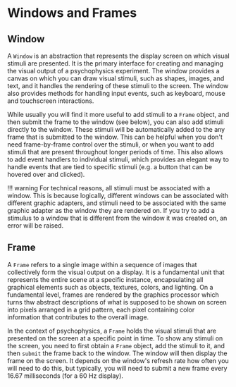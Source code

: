 # Windows and Frames

## Window

A `Window` is an abstraction that represents the display screen on which visual stimuli are presented. It is the primary interface for creating and managing the visual output of a psychophysics experiment. The window provides a canvas on which you can draw visual stimuli, such as shapes, images, and text, and it handles the rendering of these stimuli to the screen. The window also provides methods for handling input events, such as keyboard, mouse and touchscreen interactions.

 While usually you will find it more useful to add stimuli to a `Frame` object, and then submit the frame to the window (see below), you can also add stimuli directly to the window. These stimuli will be automatically added to the any frame that is submitted to the window. This can be helpful when you don't need frame-by-frame control over the stimuli, or when you want to add stimuli that are present throughout longer periods of time. This also allows to add event handlers to individual stimuli, which provides an elegant way to handle events that are tied to specific stimuli (e.g. a button that can be hovered over and clicked).

!!! warning
    For technical reasons, all stimuli must be associated with a window. This is because logically, different windows can be associated with different graphic adapters, and stimuli need to be associated with the same graphic adapter as the window they are rendered on. If you try to add a stimulus to a window that is different from the window it was created on, an error will be raised.

## Frame

A `Frame` refers to a single image within a sequence of images that collectively form the visual output on a display. It is a fundamental unit that represents the entire scene at a specific instance, encapsulating all graphical elements such as objects, textures, colors, and lighting. On a fundamental level, frames are rendered by the graphics processor which turns thw abstract descriptions of what is supposed to be shown on screen into pixels arranged in a grid pattern, each pixel containing color information that contributes to the overall image.

In the context of psychophysics, a `Frame` holds the visual stimuli that are presented on the screen at a specific point in time. To show any stimuli on the screen, you need to first obtain a `Frame` object, add the stimuli to it, and then `submit` the frame back to the window. The window will then display the frame on the screen. It depends on the window's refresh rate how often you will need to do this, but typically, you will need to submit a new frame every 16.67 milliseconds (for a 60 Hz display).